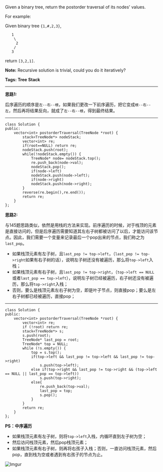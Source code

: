 Given a binary tree, return the postorder traversal of its nodes' values.

For example:

Given binary tree `{1,#,2,3}`,

	   1
	    \
	     2
	    /
	   3

return `[3,2,1]`.

**Note:** Recursive solution is trivial, could you do it iteratively?

**Tags:**  **Tree** **Stack**

----

**思路1:**

后序遍历的顺序是`左--右--根`，如果我们更改一下前序遍历，把它变成`根--右--左`，然后再将结果反向，就成了`左--右--根`，得到最终结果。

----

	class Solution {
	public:
	    vector<int> postorderTraversal(TreeNode *root) {
	        stack<TreeNode*> nodeStack;
	        vector<int> re;
	        if(root==NULL) return re;
	        nodeStack.push(root);
	        while(!nodeStack.empty()) {
	            TreeNode* node= nodeStack.top();  
	            re.push_back(node->val);
	            nodeStack.pop();
	            if(node->left)
	            nodeStack.push(node->left);
	            if(node->right)
	            nodeStack.push(node->right);
	        }
	        reverse(re.begin(),re.end());
	        return re;
	    }
	};


**思路2:**

与145题思路类似，依然是用栈的方法来实现。前序遍历的时候，对于栈顶的元素是直接访问的，但是后序遍历需要知道其左右子树都被访问了以后，才能访问该节点。因此，我们需要一个变量来记录最后一个pop出来的节点，我们称之为`last_pop`。

* 如果栈顶元素有左子树，且`last_pop != top->left`，（`last_pop != top->right`如果有右子树的话），说明左子树还没有被遍历，那么将`top->left`入栈；
* 如果栈顶元素有右子树，且`last_pop != top->right`，（`top->left == NULL`或者`last_pop == top->left`），说明左子树已经被遍历，右子树还没有被遍历，那么将`top->right`入栈；
* 否则，要么是栈顶元素左右子树为空，即是叶子节点，则直接pop；要么是左右子树都已经被遍历，直接pop；

----

	class Solution {
	public:
	    vector<int> postorderTraversal(TreeNode *root) {
	        vector<int> re;
	        if (!root) return re;
	        stack<TreeNode*> s;
	        s.push(root);
	        TreeNode* last_pop = root;
	        TreeNode* top = NULL;
	        while (!s.empty()) {
	            top = s.top();
	            if(top->left && last_pop != top->left && last_pop != top->right)
	                s.push(top->left);
	            else if(top->right && last_pop != top->right && (top->left == NULL || last_pop == top->left))
	                s.push(top->right);
	            else{
	                re.push_back(top->val);
	                last_pop = top;
	                s.pop();
	            }
	        }
	        return re;
	    }
	};

**PS：中序遍历**

* 如果栈顶元素有左子树，则将`top->left`入栈，内循环直到左子树为空；
* 然后访问栈顶元素，然后pop栈顶元素；
* 如果栈顶元素有右子树，则再将右孩子入栈；否则，一直访问栈顶元素，然后pop，直到栈为空或者遇到有右孩子的节点为止。


![Imgur](http://i.imgur.com/aft2pSI.png)
